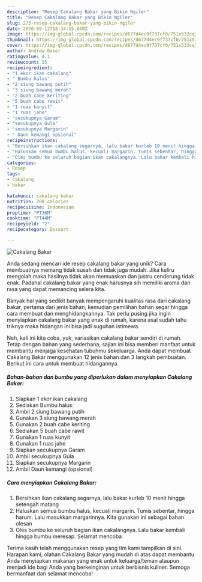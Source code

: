 ```yaml
---
description: "Resep Cakalang Bakar yang Bikin Ngiler"
title: "Resep Cakalang Bakar yang Bikin Ngiler"
slug: 273-resep-cakalang-bakar-yang-bikin-ngiler
date: 2020-09-12T18:34:15.040Z
image: https://img-global.cpcdn.com/recipes/d677d4ec9f737cf0/751x532cq70/cakalang-bakar-foto-resep-utama.jpg
thumbnail: https://img-global.cpcdn.com/recipes/d677d4ec9f737cf0/751x532cq70/cakalang-bakar-foto-resep-utama.jpg
cover: https://img-global.cpcdn.com/recipes/d677d4ec9f737cf0/751x532cq70/cakalang-bakar-foto-resep-utama.jpg
author: Andrew Baker
ratingvalue: 4.1
reviewcount: 15
recipeingredient:
- "1 ekor ikan cakalang"
- " Bumbu halus"
- "2 siung bawang putih"
- "3 siung bawang merah"
- "2 buah cabe keriting"
- "5 buah cabe rawit"
- "1 ruas kunyit"
- "1 ruas jahe"
- "secukupnya Garam"
- "secukupnya Gula"
- "secukupnya Margarin"
- " Daun kemangi opsional"
recipeinstructions:
- "Bersihkan ikan cakalang segarnya, lalu bakar kurleb 10 menit hingga setengah matang"
- "Haluskan semua bumbu halus, kecuali margarin. Tumis sebentar, hingga harum. Lalu masukkan margarinnya. Kita gunakan ini sebagai bahan olesan"
- "Oles bumbu ke seluruh bagian ikan cakalangnya. Lalu bakar kembali hingga bumbu meresap. Selamat mencoba"
categories:
- Resep
tags:
- cakalang
- bakar

katakunci: cakalang bakar 
nutrition: 208 calories
recipecuisine: Indonesian
preptime: "PT36M"
cooktime: "PT44M"
recipeyield: "2"
recipecategory: Dessert

---
```



![Cakalang Bakar](https://img-global.cpcdn.com/recipes/d677d4ec9f737cf0/751x532cq70/cakalang-bakar-foto-resep-utama.jpg)

Anda sedang mencari ide resep cakalang bakar yang unik? Cara membuatnya memang tidak susah dan tidak juga mudah. Jika keliru mengolah maka hasilnya tidak akan memuaskan dan justru cenderung tidak enak. Padahal cakalang bakar yang enak harusnya sih memiliki aroma dan rasa yang dapat memancing selera kita.



Banyak hal yang sedikit banyak mempengaruhi kualitas rasa dari cakalang bakar, pertama dari jenis bahan, kemudian pemilihan bahan segar hingga cara membuat dan menghidangkannya. Tak perlu pusing jika ingin menyiapkan cakalang bakar yang enak di rumah, karena asal sudah tahu triknya maka hidangan ini bisa jadi suguhan istimewa.


Nah, kali ini kita coba, yuk, variasikan cakalang bakar sendiri di rumah. Tetap dengan bahan yang sederhana, sajian ini bisa memberi manfaat untuk membantu menjaga kesehatan tubuhmu sekeluarga. Anda dapat membuat Cakalang Bakar menggunakan 12 jenis bahan dan 3 langkah pembuatan. Berikut ini cara untuk membuat hidangannya.

<!--inarticleads1-->

##### Bahan-bahan dan bumbu yang diperlukan dalam menyiapkan Cakalang Bakar:

1. Siapkan 1 ekor ikan cakalang
1. Sediakan  Bumbu halus:
1. Ambil 2 siung bawang putih
1. Gunakan 3 siung bawang merah
1. Gunakan 2 buah cabe keriting
1. Sediakan 5 buah cabe rawit
1. Gunakan 1 ruas kunyit
1. Gunakan 1 ruas jahe
1. Siapkan secukupnya Garam
1. Ambil secukupnya Gula
1. Siapkan secukupnya Margarin
1. Ambil  Daun kemangi (opsional)




<!--inarticleads2-->

##### Cara menyiapkan Cakalang Bakar:

1. Bersihkan ikan cakalang segarnya, lalu bakar kurleb 10 menit hingga setengah matang
1. Haluskan semua bumbu halus, kecuali margarin. Tumis sebentar, hingga harum. Lalu masukkan margarinnya. Kita gunakan ini sebagai bahan olesan
1. Oles bumbu ke seluruh bagian ikan cakalangnya. Lalu bakar kembali hingga bumbu meresap. Selamat mencoba




Terima kasih telah menggunakan resep yang tim kami tampilkan di sini. Harapan kami, olahan Cakalang Bakar yang mudah di atas dapat membantu Anda menyiapkan makanan yang enak untuk keluarga/teman ataupun menjadi ide bagi Anda yang berkeinginan untuk berbisnis kuliner. Semoga bermanfaat dan selamat mencoba!
